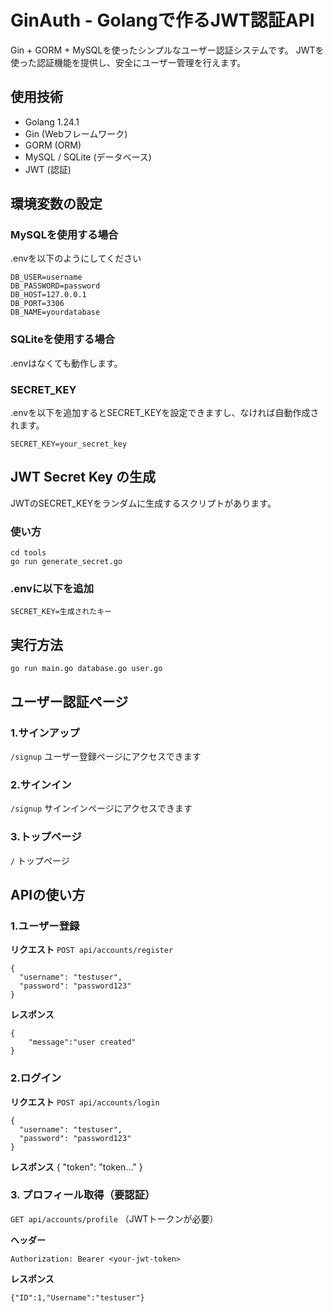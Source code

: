 # GinAuth - Golangで作るJWT認証API

Gin + GORM + MySQLを使ったシンプルなユーザー認証システムです。
JWTを使った認証機能を提供し、安全にユーザー管理を行えます。

## 使用技術
 - Golang 1.24.1
 - Gin (Webフレームワーク)
 - GORM (ORM)
 - MySQL / SQLite (データベース)
 - JWT (認証)

## 環境変数の設定
### MySQLを使用する場合
.envを以下のようにしてください
```
DB_USER=username
DB_PASSWORD=password
DB_HOST=127.0.0.1
DB_PORT=3306
DB_NAME=yourdatabase
```
### SQLiteを使用する場合
.envはなくても動作します。

### SECRET_KEY
.envを以下を追加するとSECRET_KEYを設定できますし、なければ自動作成されます。
```
SECRET_KEY=your_secret_key
```

## JWT Secret Key の生成
JWTのSECRET_KEYをランダムに生成するスクリプトがあります。

### 使い方
```
cd tools
go run generate_secret.go
```
### .envに以下を追加
```
SECRET_KEY=生成されたキー
```

## 実行方法
```
go run main.go database.go user.go
```

## ユーザー認証ページ
### 1.サインアップ
`/signup` ユーザー登録ページにアクセスできます

### 2.サインイン
`/signup` サインインページにアクセスできます

### 3.トップページ
`/` トップページ

## APIの使い方
### 1.ユーザー登録
**リクエスト**
`POST api/accounts/register`

```
{
  "username": "testuser",
  "password": "password123"
}
```

**レスポンス**
```
{
    "message":"user created"
}
```
### 2.ログイン
**リクエスト**
`POST api/accounts/login`

```
{
  "username": "testuser",
  "password": "password123"
}
```
**レスポンス**
{
    "token": "token..."
}

### 3. プロフィール取得（要認証）
`GET api/accounts/profile` （JWTトークンが必要）

**ヘッダー**
```
Authorization: Bearer <your-jwt-token>
```

**レスポンス**
```
{"ID":1,"Username":"testuser"}
```
